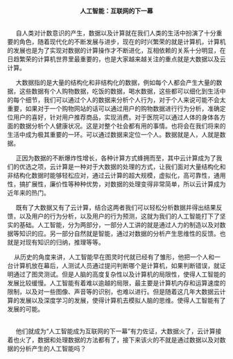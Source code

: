 **<center> 人工智能：互联网的下一幕</center >**<br>
<p>&#160;&#160;&#160;&#160; 自人类对计数意识的产生，数据以及计算就在我们人类的生活中扮演了十分重要的角色，随着现代化的不断发展与进步，现在的时兴繁荣的就是计算机，计算机的发展也是为了实现对数据的计算操作才不断进化，互相依赖的关系十分明显，在日趋繁荣的计算机世界里最重要的，也是大家越来越关注的重点就是大数据以及云计算。<br>
<p>&#160;&#160;&#160;&#160;  大数据指的是大量的结构化和非结构化的数据，例如每个人都会产生大量的数据，这些数据有个人购物数据，吃饭的数据，喝水数据，这些都可以细化到生活中的每个细节，我们可以通过个人的数据来分析个人行为，对于个人来说可能不会太重要，如果对于一个购物网站的话可以通过用户的购物数据进行行为分析，准确定位用户的喜好，针对用户推荐商品，实现消费。对于医院可以通过人体的身体各方面的数据分析个人健康状况。这是对整个社会都有用的事情。也将会在我们将来的生活中成为极其重要的一环。可以通过数据来定位一个人。数据就是人，人就是数据。<br>
<p>&#160;&#160;&#160;&#160; 正因为数据的不断爆炸性增长，各种计算方式蜂拥而至，其中云计算成为了我们的优选之项，云计算是一种对于大数据的处理的方式，让我们面对大量结构化和非结构化数据时能够轻松应对，通过云计算的超大规模，虚拟化，高可靠性，通用性，搞扩展性，廉价性等种种优势，对数据的处理变得非常简单，所以云计算成为近年来的热门。<br>
<p>&#160;&#160;&#160;&#160;  既有了大数据又有了云计算，结合这两者我们可以轻松分析数据并得出结果反馈，以及用户的行为分析，以及用户的行为预测，这就为我们的人工智能打下了坚实的基础。人工智能，分为两部分，一部分人工讲的就是通过人力的制造以及对数据等知识的应。另一部分自然就是智能，通过对数据的分析产生思维性的反馈。也就是对现有知识的归纳，推理等等。<br>
<p>&#160;&#160;&#160;&#160;从历史的角度来讲，人工智能早在图灵时代就已经有了雏形，他把一个人和一台计算机放在幕后，人测试人员通过提问判断哪个是计算机，如果判断错误，就证明通过了图灵测试。但是人脑的高度复杂性以及计算机的局限性，使得人工智能的发展比较缓慢。人工智能有着难以逾越的局限，最主要是计算机内存和运算速度的限制，以及对一些图像、声音等的识别，也难以进行。但是随着这几年大数据云计算的发展以及深度学习的发展，使得计算机去模拟人脑的思维。使得人工智能有了发展的可能。<br>
<br>
<p>&#160;&#160;&#160;&#160; 他们就成为“人工智能成为互联网的下一幕”有力佐证，大数据火了，云计算接着也火了，数据和处理数据的方法都有了，接下来该火的不就是通过数据以及对数据的分析产生的人工智能吗？
